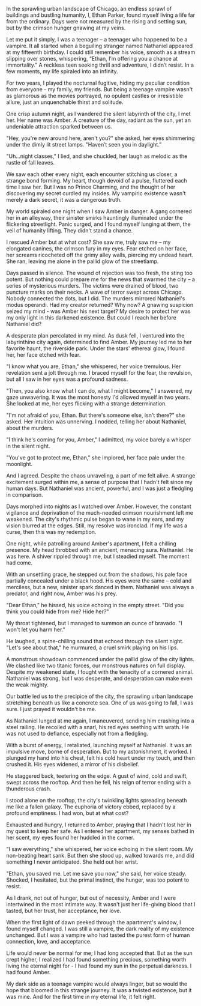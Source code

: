 In the sprawling urban landscape of Chicago, an endless sprawl of buildings and bustling humanity, I, Ethan Parker, found myself living a life far from the ordinary. Days were not measured by the rising and setting sun, but by the crimson hunger gnawing at my veins.  
  
Let me put it simply, I was a teenager – a teenager who happened to be a vampire. It all started when a beguiling stranger named Nathaniel appeared at my fifteenth birthday. I could still remember his voice, smooth as a stream slipping over stones, whispering, “Ethan, I’m offering you a chance at immortality.” A reckless teen seeking thrill and adventure, I didn’t resist. In a few moments, my life spiraled into an infinity.  
  
For two years, I played the nocturnal fugitive, hiding my peculiar condition from everyone - my family, my friends. But being a teenage vampire wasn't as glamorous as the movies portrayed, no opulent castles or irresistible allure, just an unquenchable thirst and solitude.  
  
One crisp autumn night, as I wandered the silent labyrinth of the city, I met her. Her name was Amber. A creature of the day, radiant as the sun, yet an undeniable attraction sparked between us.  
  
"Hey, you're new around here, aren't you?" she asked, her eyes shimmering under the dimly lit street lamps. "Haven’t seen you in daylight.”  
  
"Uh...night classes," I lied, and she chuckled, her laugh as melodic as the rustle of fall leaves.  
  
We saw each other every night, each encounter stitching us closer, a strange bond forming. My heart, though devoid of a pulse, fluttered each time I saw her. But I was no Prince Charming, and the thought of her discovering my secret curdled my insides. My vampiric existence wasn't merely a dark secret, it was a dangerous truth.  
  
My world spiraled one night when I saw Amber in danger. A gang cornered her in an alleyway, their sinister smirks hauntingly illuminated under the flickering streetlight. Panic surged, and I found myself lunging at them, the veil of humanity lifting. They didn't stand a chance.  
  
I rescued Amber but at what cost? She saw me, truly saw me – my elongated canines, the crimson fury in my eyes. Fear etched on her face, her screams ricocheted off the grimy alley walls, piercing my undead heart. She ran, leaving me alone in the pallid glow of the streetlamp.  
  
Days passed in silence. The wound of rejection was too fresh, the sting too potent. But nothing could prepare me for the news that swarmed the city – a series of mysterious murders. The victims were drained of blood, two puncture marks on their necks. A wave of terror swept across Chicago. Nobody connected the dots, but I did. The murders mirrored Nathaniel's modus operandi. Had my creator returned? Why now? A gnawing suspicion seized my mind - was Amber his next target? My desire to protect her was my only light in this darkened existence. But could I reach her before Nathaniel did?  
  
A desperate plan percolated in my mind. As dusk fell, I ventured into the labyrinthine city again, determined to find Amber. My journey led me to her favorite haunt, the riverside park. Under the stars' ethereal glow, I found her, her face etched with fear.  
  
"I know what you are, Ethan," she whispered, her voice tremulous. Her revelation sent a jolt through me. I braced myself for the fear, the revulsion, but all I saw in her eyes was a profound sadness.  
  
"Then, you also know what I can do, what I might become," I answered, my gaze unwavering. It was the most honesty I'd allowed myself in two years. She looked at me, her eyes flicking with a strange determination.  
  
"I'm not afraid of you, Ethan. But there's someone else, isn't there?" she asked. Her intuition was unnerving. I nodded, telling her about Nathaniel, about the murders.  
  
"I think he's coming for you, Amber," I admitted, my voice barely a whisper in the silent night.  
  
"You've got to protect me, Ethan," she implored, her face pale under the moonlight.  
  
And I agreed. Despite the chaos unraveling, a part of me felt alive. A strange excitement surged within me, a sense of purpose that I hadn't felt since my human days. But Nathaniel was ancient, powerful, and I was just a fledgling in comparison.  
  
Days morphed into nights as I watched over Amber. However, the constant vigilance and deprivation of the much-needed crimson nourishment left me weakened. The city's rhythmic pulse began to wane in my ears, and my vision blurred at the edges. Still, my resolve was ironclad. If my life was a curse, then this was my redemption.  
  
One night, while patrolling around Amber's apartment, I felt a chilling presence. My head throbbed with an ancient, menacing aura. Nathaniel. He was here. A shiver rippled through me, but I steadied myself. The moment had come.  
  
With an unsettling grace, he stepped out from the shadows, his pale face partially concealed under a black hood. His eyes were the same – cold and merciless, but a new, sinister spark danced in them. Nathaniel was always a predator, and right now, Amber was his prey.  
  
"Dear Ethan," he hissed, his voice echoing in the empty street. "Did you think you could hide from me? Hide her?"  
  
My throat tightened, but I managed to summon an ounce of bravado. "I won't let you harm her."  
  
He laughed, a spine-chilling sound that echoed through the silent night. "Let's see about that," he murmured, a cruel smirk playing on his lips.  
  
A monstrous showdown commenced under the pallid glow of the city lights. We clashed like two titanic forces, our monstrous natures on full display. Despite my weakened state, I fought with the tenacity of a cornered animal. Nathaniel was strong, but I was desperate, and desperation can make even the weak mighty.  
  
Our battle led us to the precipice of the city, the sprawling urban landscape stretching beneath us like a concrete sea. One of us was going to fall, I was sure. I just prayed it wouldn't be me.  
  
As Nathaniel lunged at me again, I maneuvered, sending him crashing into a steel railing. He recoiled with a snarl, his red eyes seething with wrath. He was not used to defiance, especially not from a fledgling.  
  
With a burst of energy, I retaliated, launching myself at Nathaniel. It was an impulsive move, borne of desperation. But to my astonishment, it worked. I plunged my hand into his chest, felt his cold heart under my touch, and then crushed it. His eyes widened, a mirror of his disbelief.  
  
He staggered back, teetering on the edge. A gust of wind, cold and swift, swept across the rooftop. And then he fell, his reign of terror ending with a thunderous crash.  
  
I stood alone on the rooftop, the city's twinkling lights spreading beneath me like a fallen galaxy. The euphoria of victory ebbed, replaced by a profound emptiness. I had won, but at what cost?  
  
Exhausted and hungry, I returned to Amber, praying that I hadn't lost her in my quest to keep her safe. As I entered her apartment, my senses bathed in her scent, my eyes found her huddled in the corner.  
  
"I saw everything," she whispered, her voice echoing in the silent room. My non-beating heart sank. But then she stood up, walked towards me, and did something I never anticipated. She held out her wrist.  
  
"Ethan, you saved me. Let me save you now," she said, her voice steady. Shocked, I hesitated, but the primal instinct, the hunger, was too potent to resist.  
  
As I drank, not out of hunger, but out of necessity, Amber and I were intertwined in the most intimate way. It wasn't just her life-giving blood that I tasted, but her trust, her acceptance, her love.  
  
When the first light of dawn peeked through the apartment's window, I found myself changed. I was still a vampire, the dark reality of my existence unchanged. But I was a vampire who had tasted the purest form of human connection, love, and acceptance.  
  
Life would never be normal for me; I had long accepted that. But as the sun crept higher, I realized I had found something precious, something worth living the eternal night for - I had found my sun in the perpetual darkness. I had found Amber.  
  
My dark side as a teenage vampire would always linger, but so would the hope that bloomed in this strange journey. It was a twisted existence, but it was mine. And for the first time in my eternal life, it felt right.